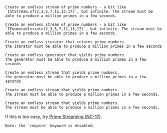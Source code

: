 ```if:java
Create an endless stream of prime numbers - a bit like `IntStream.of(2,3,5,7,11,13,17)`, but infinite. The stream must be able to produce a million primes in a few seconds.
```

```if:csharp
Create an endless stream of prime numbers - a bit like `IEnumerable<int>(2,3,5,7,11,13,17)`, but infinite. The stream must be able to produce a million primes in a few seconds.
```

```if:rust
Create an endless iterator that returns prime numbers.
the iterator must be able to produce a million primes in a few seconds
```

```if:python
Create an endless generator that yields prime numbers.
the generator must be able to produce a million primes in a few seconds
```

```if:coffeescript
Create an endless stream that yields prime numbers.
the generator must be able to produce a million primes in a few seconds
```

```if:javascript
Create an endless stream that yields prime numbers.
The stream must be able to produce a million primes in a few seconds.
```

```if:ruby
Create an endless stream that yields prime numbers.
The stream must be able to produce a million primes in a few seconds.
```

If this is too easy, try [Prime Streaming (NC-17)](/kata/prime-streaming-nc-17/).

```if:ruby
Note: the `require` keyword is disabled.
```
